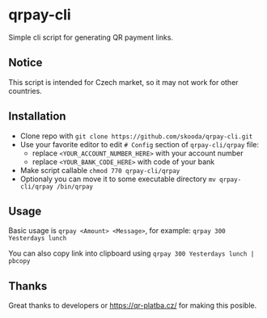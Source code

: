 # qrpay-cli
Simple cli script for generating QR payment links.

## Notice
This script is intended for Czech market, so it may not work for other countries.

## Installation
- Clone repo with `git clone https://github.com/skooda/qrpay-cli.git`
- Use your favorite editor to edit `# Config` section of `qrpay-cli/qrpay` file:
  - replace `<YOUR_ACCOUNT_NUMBER_HERE>` with your account number
  - replace `<YOUR_BANK_CODE_HERE>` with code of your bank  
- Make script callable `chmod 770 qrpay-cli/qrpay`
- Optionaly you can move it to some executable directory `mv qrpay-cli/qrpay /bin/qrpay`

## Usage
Basic usage is `qrpay <Amount> <Message>`, for example: `qrpay 300 Yesterdays lunch`

You can also copy link into clipboard using `qrpay 300 Yesterdays lunch | pbcopy`

## Thanks
Great thanks to developers or https://qr-platba.cz/ for making this posible.
